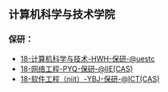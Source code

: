 ## 计算机科学与技术学院

### 保研：

- [18-计算机科学与技术-HWH-保研-@uestc](personal-summary/cs/18-计算机科学与技术-HWH-保研-@uestc.md)
- [18-网络工程-PYQ-保研-@IIE(CAS)](personal-summary/cs/18-网络工程-PYQ-保研-@IIE(CAS).md)
-  [18-软件工程（niit）-YBJ-保研-@ICT(CAS)](https://blog.bj-yan.top/p/misc-man-man-qiu-xue-lu/)